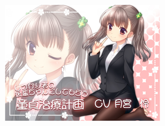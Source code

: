![title](https://raw.githubusercontent.com/shenyueyemiao/gitnote-images/master/gitnote/2019/12/15/%E3%82%B8%E3%83%A3%E3%82%B1%E3%83%83%E3%83%88-1576373129640.jpg)